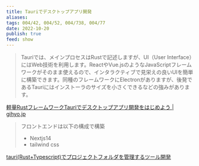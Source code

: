 ```yaml
---
title: Tauriでデスクトップアプリ開発
aliases: 
tags: 004/42, 004/52, 004/738, 004/77
date: 2022-10-20
publish: true
feed: show
---
```

> Tauriでは、メインプロセスはRustで記述しますが、UI（User Interface）にはWeb技術を利用します。ReactやVue.jsのようなJavaScriptフレームワークがそのまま使えるので、インタラクティブで見栄えの良いUIを簡単に構築できます。同種のフレームワークにElectronがありますが、後発であるTauriにはインストーラのサイズを小さくできるなどの強みがあります。

[軽量RustフレームワークTauriでデスクトップアプリ開発をはじめよう \| gihyo.jp](https://gihyo.jp/article/2022/10/rust-monthly-topics-02)

> フロントエンドは以下の構成で構築
>- Nextjs14
>- tailwind css

[tauri(Rust+Typescript)でプロジェクトフォルダを管理するツール開発](https://zenn.dev/gyabi/articles/ab4f997ed8510e)

